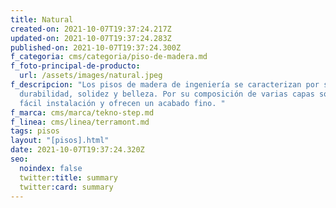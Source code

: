 ```yaml
---
title: Natural
created-on: 2021-10-07T19:37:24.217Z
updated-on: 2021-10-07T19:37:24.283Z
published-on: 2021-10-07T19:37:24.300Z
f_categoria: cms/categoria/piso-de-madera.md
f_foto-principal-de-producto:
  url: /assets/images/natural.jpeg
f_descripcion: "Los pisos de madera de ingeniería se caracterizan por su
  durabilidad, solidez y belleza. Por su composición de varias capas son de
  fácil instalación y ofrecen un acabado fino. "
f_marca: cms/marca/tekno-step.md
f_linea: cms/linea/terramont.md
tags: pisos
layout: "[pisos].html"
date: 2021-10-07T19:37:24.320Z
seo:
  noindex: false
  twitter:title: summary
  twitter:card: summary
---
```

